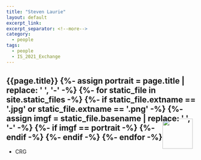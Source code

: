 ```yaml
---
title: "Steven Laurie"
layout: default
excerpt_link:
excerpt_separator: <!--more-->
category:
  - people
tags:
  - people
  - IS_2021_Exchange
---
```


<h2>{{page.title}}
{%- assign portrait = page.title | replace: ' ', '-' -%}
{%- for static_file in site.static_files -%}
    {%- if static_file.extname == '.jpg' or static_file.extname == '.png'  -%}
        {%- assign imgf = static_file.basename | replace: ' ', '-' -%}
        {%- if imgf == portrait -%}
<img style="float: right; width: 80px; margin-top: -12px; margin-right: 10px; margin-bottom: -50px;" src="{{ static_file.path | relative_url}}" />
        {%- endif -%}
    {%- endif -%}
{%- endfor -%}</h2>

* CRG  

<!--more-->
